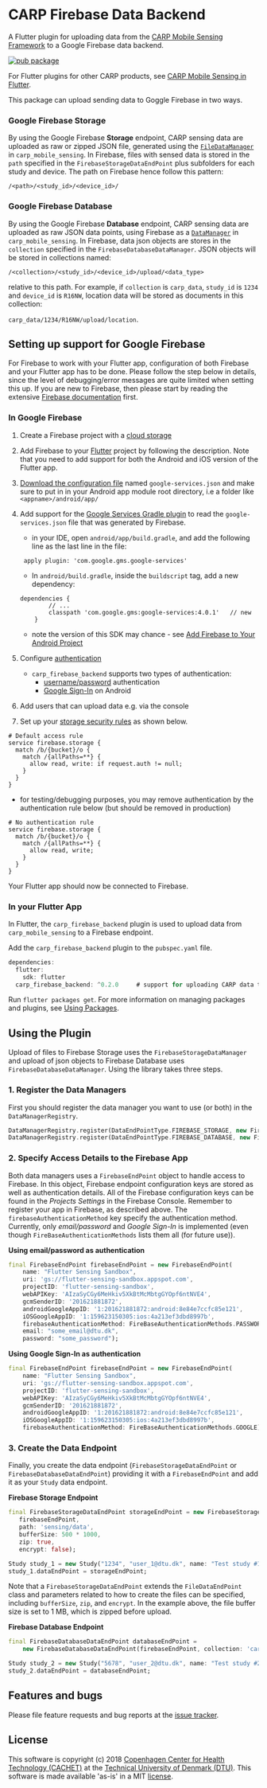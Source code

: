 # CARP Firebase Data Backend

A Flutter plugin for uploading data from the [CARP Mobile Sensing Framework](https://pub.dartlang.org/packages/carp_mobile_sensing) 
to a Google Firebase data backend.

[![pub package](https://img.shields.io/pub/v/carp_firebase_backend.svg)](https://pub.dartlang.org/packages/carp_firebase_backend)

For Flutter plugins for other CARP products, see [CARP Mobile Sensing in Flutter](https://github.com/cph-cachet/carp.sensing-flutter/blob/master/README.md).

This package can upload sending data to Goggle Firebase in two ways.

### Google Firebase Storage

By using the Google Firebase **Storage** endpoint, CARP sensing data are uploaded as raw or zipped JSON file, generated using the 
[`FileDataManager`](https://pub.dartlang.org/documentation/carp_mobile_sensing/latest/datastore/FileDataManager-class.html) 
in `carp_mobile_sensing`.
In Firebase, files with sensed data is stored in the `path` specified in the `FirebaseStorageDataEndPoint` plus subfolders for each study and device. 
The path on Firebase hence follow this pattern:

`/<path>/<study_id>/<device_id>/`

### Google Firebase Database

By using the Google Firebase **Database** endpoint, CARP sensing data are uploaded as raw JSON data points, 
using Firebase as a [`DataManager`](https://pub.dartlang.org/documentation/carp_core/latest/carp_core/DataManager-class.html) in `carp_mobile_sensing`.
In Firebase, data json objects are stores in the `collection` specified in the `FirebaseDatabaseDataManager`.
JSON objects will be stored in collections named: 

`/<collection>/<study_id>/<device_id>/upload/<data_type>`
 
relative to this path. For example, if `collection` is `carp_data`, `study_id` is `1234` and `device_id` is `R16NW`, 
location data will be stored as documents in this collection:

`carp_data/1234/R16NW/upload/location`.



## Setting up support for Google Firebase

For Firebase to work with your Flutter app, configuration of both Firebase and your Flutter app has to be done. 
Please follow the step below in details, since the level of debugging/error messages are quite limited 
when setting this up. If you are new to Firebase, then please start by reading the extensive 
[Firebase documentation](https://firebase.google.com/docs/) first.

### In Google Firebase
1. Create a Firebase project with a [cloud storage](https://firebase.google.com/docs/storage/)
1. Add Firebase to your  [Flutter](https://firebase.google.com/docs/flutter/setup) project by following the description. 
Note that you need to add support for both the Android and iOS version of the Flutter app.
2.  [Download the configuration file](https://support.google.com/firebase/answer/7015592) named `google-services.json`
and make sure to put in in your Android app module root directory, i.e a folder like `<appname>/android/app/`
3. Add support for the [Google Services Gradle plugin](https://developers.google.com/android/guides/google-services-plugin)
 to read the `google-services.json` file that was generated by Firebase.
    * in your IDE, open `android/app/build.gradle`, and add the following line as the last line in the file:
    
     ` apply plugin: 'com.google.gms.google-services'`
    
    * In `android/build.gradle`, inside the `buildscript` tag, add a new dependency:
     ```
     dependencies {
             // ...
             classpath 'com.google.gms:google-services:4.0.1'   // new
         }
     ```
    * note the version of this SDK may chance - see [Add Firebase to Your Android Project](https://firebase.google.com/docs/android/setup#manually_add_firebase) 
4. Configure [authentication](https://firebase.google.com/docs/auth/)
    * `carp_firebase_backend` supports two types of authentication:
         * [username/password](https://firebase.google.com/docs/auth/android/password-auth) authentication
         * [Google Sign-In](https://firebase.google.com/docs/auth/android/google-signin) on Android
5. Add users that can upload data e.g. via the console
6. Set up your [storage security rules](https://firebase.google.com/docs/storage/security/start) as shown below.

```
# Default access rule
service firebase.storage {
  match /b/{bucket}/o {
    match /{allPaths=**} {
      allow read, write: if request.auth != null;
    }
  }
}
```

* for testing/debugging purposes, you may remove authentication by the authentication rule below (but should be removed
in production)

```
# No authentication rule
service firebase.storage {
  match /b/{bucket}/o {
    match /{allPaths=**} {
      allow read, write;
    }
  }
}
```

Your Flutter app should now be connected to Firebase.

### In your Flutter App

In Flutter, the `carp_firebase_backend` plugin is used to upload data from `carp_mobile_sensing` to a Firebase endpoint.

Add the `carp_firebase_backend` plugin to the `pubspec.yaml` file.

```dart
dependencies:
  flutter:
    sdk: flutter
  carp_firebase_backend: ^0.2.0     # support for uploading CARP data to Firebase
```

Run `flutter packages get`. For more information on managing packages and plugins, 
see [Using Packages](https://flutter.io/using-packages/).


## Using the Plugin

Upload of files to Firebase Storage uses the `FirebaseStorageDataManager` and
upload of json objects to Firebase Database uses `FirebaseDatabaseDataManager`.
Using the library takes three steps.

### 1. Register the Data Managers

First you should register the data manager you want to use (or both) in the `DataManagerRegistry`.

````dart
DataManagerRegistry.register(DataEndPointType.FIREBASE_STORAGE, new FirebaseStorageDataManager());
DataManagerRegistry.register(DataEndPointType.FIREBASE_DATABASE, new FirebaseDatabaseDataManager());
````

### 2. Specify Access Details to the Firebase App
 
Both data managers uses a `FirebaseEndPoint` object to handle access to Firebase. 
In this object, Firebase endpoint configuration keys are stored as well as authentication details. 
All of the Firebase configuration keys can be found in the _Projects Settings_ in the Firebase Console.
Remember to register your app in Firebase, as described above.
The `firebaseAuthenticationMethod` key specify the authentication method. Currently, only _email/password_ and 
_Google Sign-In_ is implemented (even though `FireBaseAuthenticationMethods` lists them all (for future use)).
 

**Using email/password as authentication**

````dart
final FirebaseEndPoint firebaseEndPoint = new FirebaseEndPoint(
    name: "Flutter Sensing Sandbox",
    uri: 'gs://flutter-sensing-sandbox.appspot.com',
    projectID: 'flutter-sensing-sandbox',
    webAPIKey: 'AIzaSyCGy6MeHkiv5XkBtMcMbtgGYOpf6ntNVE4',
    gcmSenderID: '201621881872',
    androidGoogleAppID: '1:201621881872:android:8e84e7ccfc85e121',
    iOSGoogleAppID: '1:159623150305:ios:4a213ef3dbd8997b',
    firebaseAuthenticationMethod: FireBaseAuthenticationMethods.PASSWORD,
    email: "some_email@dtu.dk",
    password: "some_password");
````

**Using Google Sign-In as authentication**


````dart
final FirebaseEndPoint firebaseEndPoint = new FirebaseEndPoint(
    name: "Flutter Sensing Sandbox",
    uri: 'gs://flutter-sensing-sandbox.appspot.com',
    projectID: 'flutter-sensing-sandbox',
    webAPIKey: 'AIzaSyCGy6MeHkiv5XkBtMcMbtgGYOpf6ntNVE4',
    gcmSenderID: '201621881872',
    androidGoogleAppID: '1:201621881872:android:8e84e7ccfc85e121',
    iOSGoogleAppID: '1:159623150305:ios:4a213ef3dbd8997b',
    firebaseAuthenticationMethod: FireBaseAuthenticationMethods.GOOGLE);
````

### 3. Create the Data Endpoint 

Finally, you create the data endpoint (`FirebaseStorageDataEndPoint` or `FirebaseDatabaseDataEndPoint`) providing it
with a `FirebaseEndPoint` and add it as your `Study` data endpoint.

**Firebase Storage Endpoint**

````dart
final FirebaseStorageDataEndPoint storageEndPoint = new FirebaseStorageDataEndPoint(
   firebaseEndPoint,
   path: 'sensing/data', 
   bufferSize: 500 * 1000, 
   zip: true, 
   encrypt: false);

Study study_1 = new Study("1234", "user_1@dtu.dk", name: "Test study #1");
study_1.dataEndPoint = storageEndPoint;
````

Note that a `FirebaseStorageDataEndPoint` extends the `FileDataEndPoint` class and parameters related to 
how to create the files can be specified, including `bufferSize`, `zip`, and `encrypt`.
In the example above, the file buffer size is set to 1 MB, which is zipped before upload.


**Firebase Database Endpoint**

````dart
final FirebaseDatabaseDataEndPoint databaseEndPoint =
    new FirebaseDatabaseDataEndPoint(firebaseEndPoint, collection: 'carp_data');

Study study_2 = new Study("5678", "user_2@dtu.dk", name: "Test study #2");
study_2.dataEndPoint = databaseEndPoint;
````

 
## Features and bugs

Please file feature requests and bug reports at the [issue tracker][tracker].

[tracker]: https://github.com/cph-cachet/carp.sensing/issues

## License

This software is copyright (c) 2018 [Copenhagen Center for Health Technology (CACHET)](http://www.cachet.dk/) at the [Technical University of Denmark (DTU)](http://www.dtu.dk).
This software is made available 'as-is' in a MIT [license](/LICENSE).

